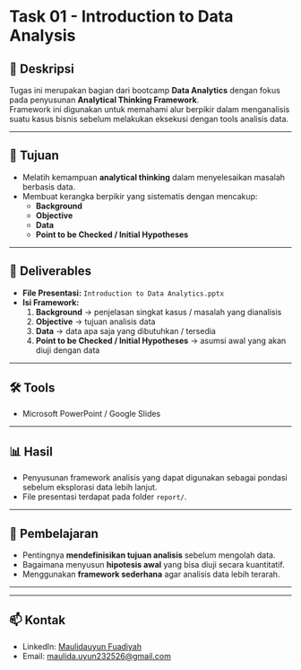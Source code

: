 # Task 01 - Introduction to Data Analysis

## 📌 Deskripsi
Tugas ini merupakan bagian dari bootcamp **Data Analytics** dengan fokus pada penyusunan **Analytical Thinking Framework**.  
Framework ini digunakan untuk memahami alur berpikir dalam menganalisis suatu kasus bisnis sebelum melakukan eksekusi dengan tools analisis data.

---

## 🎯 Tujuan
- Melatih kemampuan **analytical thinking** dalam menyelesaikan masalah berbasis data.  
- Membuat kerangka berpikir yang sistematis dengan mencakup:  
  - **Background**  
  - **Objective**  
  - **Data**  
  - **Point to be Checked / Initial Hypotheses**  

---

## 📂 Deliverables
- **File Presentasi:** `Introduction to Data Analytics.pptx`  
- **Isi Framework:**  
  1. **Background** → penjelasan singkat kasus / masalah yang dianalisis  
  2. **Objective** → tujuan analisis data  
  3. **Data** → data apa saja yang dibutuhkan / tersedia  
  4. **Point to be Checked / Initial Hypotheses** → asumsi awal yang akan diuji dengan data  

---

## 🛠 Tools
- Microsoft PowerPoint / Google Slides  

---

## 📊 Hasil
- Penyusunan framework analisis yang dapat digunakan sebagai pondasi sebelum eksplorasi data lebih lanjut.  
- File presentasi terdapat pada folder `report/`.  

---

## 📘 Pembelajaran
- Pentingnya **mendefinisikan tujuan analisis** sebelum mengolah data.  
- Bagaimana menyusun **hipotesis awal** yang bisa diuji secara kuantitatif.  
- Menggunakan **framework sederhana** agar analisis data lebih terarah.  

---

---
## 📫 Kontak
- LinkedIn: [Maulidauyun Fuadiyah](https://www.linkedin.com/in/maulidauyun-fuadiyah-14569716a/) 
- Email: maulida.uyun232526@gmail.com

